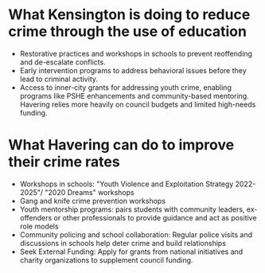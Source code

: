 # What Kensington is doing to reduce crime through the use of education
- Restorative practices and workshops in schools to prevent reoffending and de-escalate conflicts.
- Early intervention programs to address behavioral issues before they lead to criminal activity.
- Access to inner-city grants for addressing youth crime, enabling programs like PSHE enhancements and community-based mentoring. Havering relies more heavily on council budgets and limited high-needs funding.

# What Havering can do to improve their crime rates
- Workshops in schools: "Youth Violence and Exploitation Strategy 2022-2025"/ "2020 Dreams" workshops
- Gang and knife crime prevention workshops
- Youth mentorship programs: pairs students with community leaders, ex-offenders or other professionals to provide guidance and act as positive role models
- Community policing and school collaboration: Regular police visits and discussions in schools help deter crime and build relationships
- Seek External Funding: Apply for grants from national initiatives and charity organizations to supplement council funding.

